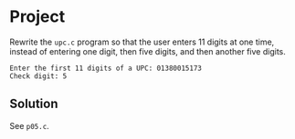 # Project

Rewrite the `upc.c` program so that the user enters 11 digits at one time,
instead of entering one digit, then five digits, and then another five digits.

```
Enter the first 11 digits of a UPC: 01380015173
Check digit: 5
```

## Solution

See `p05.c`.
